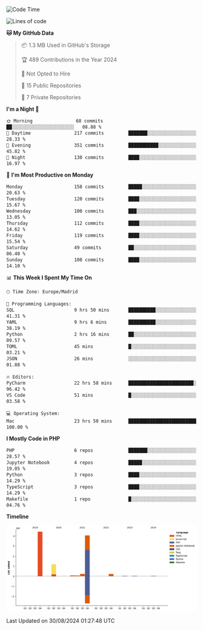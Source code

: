 <!--START_SECTION:waka-->
![Code Time](http://img.shields.io/badge/Code%20Time-366%20hrs%204%20mins-blue)

![Lines of code](https://img.shields.io/badge/From%20Hello%20World%20I%27ve%20Written-10.4%20million%20lines%20of%20code-blue)

**🐱 My GitHub Data** 

> 📦 1.3 MB Used in GitHub's Storage 
 > 
> 🏆 489 Contributions in the Year 2024
 > 
> 🚫 Not Opted to Hire
 > 
> 📜 15 Public Repositories 
 > 
> 🔑 7 Private Repositories 
 > 
**I'm a Night 🦉** 

```text
🌞 Morning                68 commits          ██░░░░░░░░░░░░░░░░░░░░░░░   08.88 % 
🌆 Daytime                217 commits         ███████░░░░░░░░░░░░░░░░░░   28.33 % 
🌃 Evening                351 commits         ███████████░░░░░░░░░░░░░░   45.82 % 
🌙 Night                  130 commits         ████░░░░░░░░░░░░░░░░░░░░░   16.97 % 
```
📅 **I'm Most Productive on Monday** 

```text
Monday                   158 commits         █████░░░░░░░░░░░░░░░░░░░░   20.63 % 
Tuesday                  120 commits         ████░░░░░░░░░░░░░░░░░░░░░   15.67 % 
Wednesday                100 commits         ███░░░░░░░░░░░░░░░░░░░░░░   13.05 % 
Thursday                 112 commits         ████░░░░░░░░░░░░░░░░░░░░░   14.62 % 
Friday                   119 commits         ████░░░░░░░░░░░░░░░░░░░░░   15.54 % 
Saturday                 49 commits          ██░░░░░░░░░░░░░░░░░░░░░░░   06.40 % 
Sunday                   108 commits         ████░░░░░░░░░░░░░░░░░░░░░   14.10 % 
```


📊 **This Week I Spent My Time On** 

```text
🕑︎ Time Zone: Europe/Madrid

💬 Programming Languages: 
SQL                      9 hrs 50 mins       ██████████░░░░░░░░░░░░░░░   41.31 % 
YAML                     9 hrs 6 mins        ██████████░░░░░░░░░░░░░░░   38.19 % 
Python                   2 hrs 16 mins       ██░░░░░░░░░░░░░░░░░░░░░░░   09.57 % 
TOML                     45 mins             █░░░░░░░░░░░░░░░░░░░░░░░░   03.21 % 
JSON                     26 mins             ░░░░░░░░░░░░░░░░░░░░░░░░░   01.88 % 

🔥 Editors: 
PyCharm                  22 hrs 58 mins      ████████████████████████░   96.42 % 
VS Code                  51 mins             █░░░░░░░░░░░░░░░░░░░░░░░░   03.58 % 

💻 Operating System: 
Mac                      23 hrs 50 mins      █████████████████████████   100.00 % 
```

**I Mostly Code in PHP** 

```text
PHP                      6 repos             ███████░░░░░░░░░░░░░░░░░░   28.57 % 
Jupyter Notebook         4 repos             █████░░░░░░░░░░░░░░░░░░░░   19.05 % 
Python                   3 repos             ████░░░░░░░░░░░░░░░░░░░░░   14.29 % 
TypeScript               3 repos             ████░░░░░░░░░░░░░░░░░░░░░   14.29 % 
Makefile                 1 repo              █░░░░░░░░░░░░░░░░░░░░░░░░   04.76 % 
```



**Timeline**

![Lines of Code chart](https://raw.githubusercontent.com/danisoronellas/danisoronellas/main/assets/bar_graph.png)


 Last Updated on 30/08/2024 01:27:48 UTC
<!--END_SECTION:waka-->
